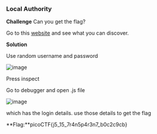 ### Local Authority

**Challenge**
Can you get the flag? 

Go to this [website](http://saturn.picoctf.net:49386/) and see what you can discover.

**Solution**

Use random username and password

  ![image](https://github.com/Harsha-creates/PicoCTF/assets/68886253/3a688d69-4a72-4d28-8b5a-8f41bd9a79cc)

Press inspect

Go to debugger and open .js file

![image](https://github.com/Harsha-creates/PicoCTF/assets/68886253/65a374a6-36b0-4c94-9f86-63983f6ce0da)

which has the login details. use those details to get the flag

**Flag:**picoCTF{j5_15_7r4n5p4r3n7_b0c2c9cb} 
